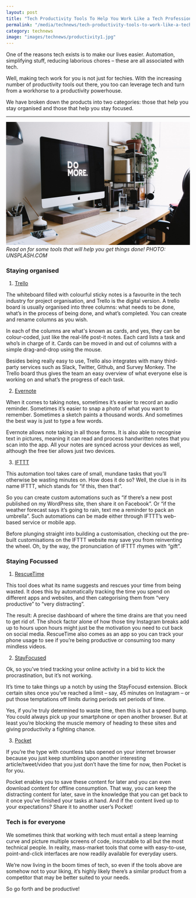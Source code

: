 ```yaml
---
layout: post
title: "Tech Productivity Tools To Help You Work Like a Tech Professional"
permalink: "/media/technews/tech-productivity-tools-to-work-like-a-tech-pro"
category: technews
image: "images/technews/productivity1.jpg"
---
```


One of the reasons tech exists is to make our lives easier. Automation, simplifying stuff, reducing laborious chores – these are all associated with tech. 

Well, making tech work for you is not just for techies. With the increasing number of productivity tools out there, you too can leverage tech and turn from a workhorse to a productivity powerhouse. 

We have broken down the products into two categories: those that help you stay organised and those that help you stay focused. 


---

![Getting it done!](/images/technews/productivity1.jpg)*Read on for some tools that will help you get things done! PHOTO: UNSPLASH.COM*

### **Staying organised**
1) [Trello](https://trello.com/en)

The whiteboard filled with colourful sticky notes is a favourite in the tech industry for project organisation, and Trello is the digital version. 
A trello board is usually organised into three columns: what needs to be done, what’s in the process of being done, and what’s completed. You can create and rename columns as you wish. 

In each of the columns are what's known as cards, and yes, they can be colour-coded, just like the real-life post-it notes. Each card lists a task and who’s in charge of it. Cards can be moved in and out of columns with a simple drag-and-drop using the mouse. 

Besides being really easy to use, Trello also integrates with many third-party services such as Slack, Twitter, Github, and Survey Monkey. 
The Trello board thus gives the team an easy overview of what everyone else is working on and what’s the progress of each task. 

2) [Evernote](https://evernote.com/)

When it comes to taking notes, sometimes it’s easier to record an audio reminder. Sometimes it’s easier to snap a photo of what you want to remember. Sometimes a sketch paints a thousand words. And sometimes the best way is just to type a few words. 

Evernote allows note taking in all those forms. It is also able to recognise text in pictures, meaning it can read and process handwritten notes that you scan into the app. All your notes are synced across your devices as well, although the free tier allows just two devices. 

3) [IFTTT](https://ifttt.com/)

This automation tool takes care of small, mundane tasks that you’ll otherwise be wasting minutes on. How does it do so? Well, the clue is in its name IFTTT, which stands for “if this, then that”.

So you can create custom automations such as “if there’s a new post published on my WordPress site, then share it on Facebook”. Or “if the weather forecast says it’s going to rain, text me a reminder to pack an umbrella”. Such automations can be made either through IFTTT’s web-based service or mobile app. 

Before plunging straight into building a customisation, checking out the pre-built customisations on the IFTTT website may save you from reinventing the wheel.
Oh, by the way, the pronunciation of IFTTT rhymes with “gift”. 


### **Staying Focussed**
1) [RescueTime](https://www.rescuetime.com/)

This tool does what its name suggests and rescues your time from being wasted. It does this by automatically tracking the time you spend on different apps and websites, and then categorising them from “very productive” to “very distracting”. 

The result: A precise dashboard of where the time drains are that you need to get rid of. The shock factor alone of how those tiny Instagram breaks add up to hours upon hours might just be the motivation you need to cut back on social media. RescueTime also comes as an app so you can track your phone usage to see if you’re being productive or consuming too many mindless videos. 

2) [StayFocused](https://chrome.google.com/webstore/detail/stayfocusd/laankejkbhbdhmipfmgcngdelahlfoji?hl=en)

Ok, so you’ve tried tracking your online activity in a bid to kick the procrastination, but it’s not working. 

It’s time to take things up a notch by using the StayFocusd extension. Block certain sites once you’ve reached a limit – say, 45 minutes on Instagram – or put those temptations off limits during periods set periods of time. 

Yes, if you’re truly determined to waste time, then this is but a speed bump. You could always pick up your smartphone or open another browser. But at least you’re blocking the muscle memory of heading to these sites and giving productivity a fighting chance.

3) [Pocket](https://getpocket.com/)

If you’re the type with countless tabs opened on your internet browser because you just keep stumbling upon another interesting article/tweet/video that you just don’t have the time for now, then Pocket is for you. 

Pocket enables you to save these content for later and you can even download content for offline consumption. That way, you can keep the distracting content for later, save in the knowledge that you can get back to it once you’ve finished your tasks at hand. And if the content lived up to your expectations? Share it to another user’s Pocket! 




### Tech is for everyone 
We sometimes think that working with tech must entail a steep learning curve and picture multiple screens of code, inscrutable to all but the most technical people. In reality, mass-market tools that come with easy-to-use, point-and-click interfaces are now readily available for everyday users. 

We’re now living in the boom times of tech, so even if the tools above are somehow not to your liking, it’s highly likely there’s a similar product from a competitor that may be better suited to your needs. 

So go forth and be productive!

